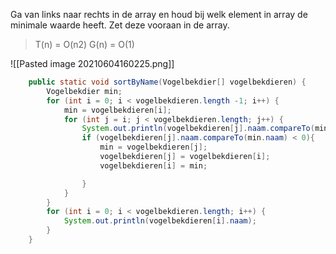Ga van links naar rechts in de array en houd bij welk element in array de minimale waarde heeft. Zet deze vooraan  in de array. 
>T(n) = O(n2)
>G(n) = O(1)

![[Pasted image 20210604160225.png]]

```java
    public static void sortByName(Vogelbekdier[] vogelbekdieren) {
        Vogelbekdier min;
        for (int i = 0; i < vogelbekdieren.length -1; i++) {
            min = vogelbekdieren[i];
            for (int j = i; j < vogelbekdieren.length; j++) {
                System.out.println(vogelbekdieren[j].naam.compareTo(min.naam));
                if (vogelbekdieren[j].naam.compareTo(min.naam) < 0){
                    min = vogelbekdieren[j];
                    vogelbekdieren[j] = vogelbekdieren[i];
                    vogelbekdieren[i] = min;

                }
            }
        }
        for (int i = 0; i < vogelbekdieren.length; i++) {
            System.out.println(vogelbekdieren[i].naam);
        }
    }
 ```
 